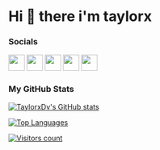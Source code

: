 # Hi 👋 there i'm taylorx


### Socials

<p align="left">
<a href="https://taylorxdv.medium.com/" target="_blank" rel="noreferrer"><img src="https://cdn.discordapp.com/attachments/798255036534095872/1154408315988742164/5968906.png" width="32" height="32" /></a>
<a href="https://www.linkedin.com/in/aymanemar" target="_blank" rel="noreferrer"><img src="https://raw.githubusercontent.com/danielcranney/readme-generator/main/public/icons/socials/linkedin.svg" width="32" height="32" /></a>
<a href="https://www.stackoverflow.com/users/17327692" target="_blank" rel="noreferrer"><img src="https://raw.githubusercontent.com/danielcranney/readme-generator/main/public/icons/socials/stackoverflow.svg" width="32" height="32" /></a>
<a href="http://www.instagram.com/TaylorxDv" target="_blank" rel="noreferrer"><img src="https://raw.githubusercontent.com/danielcranney/readme-generator/main/public/icons/socials/instagram.svg" width="32" height="32" /></a>
<a href="https://www.twitter.com/Taylorx_Dv" target="_blank" rel="noreferrer"><img src="https://raw.githubusercontent.com/danielcranney/readme-generator/main/public/icons/socials/twitter.svg" width="32" height="32" /></a>
</p>

### My GitHub Stats

<a href="http://www.github.com/TaylorxDv" align="left"><img src="https://github-readme-stats.vercel.app/api?username=TaylorxDv&show_icons=true&hide=&count_private=true&title_color=0891b2&text_color=ffffff&icon_color=0891b2&bg_color=1c1917&hide_border=false&show_icons=true" alt="TaylorxDv's GitHub stats" /></a>

<a href="https://github.com/TaylorxDv" align="left"><img src="https://github-readme-stats.vercel.app/api/top-langs/?username=TaylorxDv&langs_count=10&count_private=true&title_color=0891b2&text_color=ffffff&icon_color=0891b2&bg_color=1c1917&hide_border=false&layout=compact&locale=en&custom_title=Top%20%languages&hide=roff,swift,objective-c,perl,html,css,javascript,vim%20%script" alt="Top Languages" /></a>

<a href="https://github.com/TaylorxDv" align="left"><img src="https://visitor-badge.laobi.icu/badge?page_id=TaylorxDv.TaylorxDv" alt="Visitors count" /></a>


